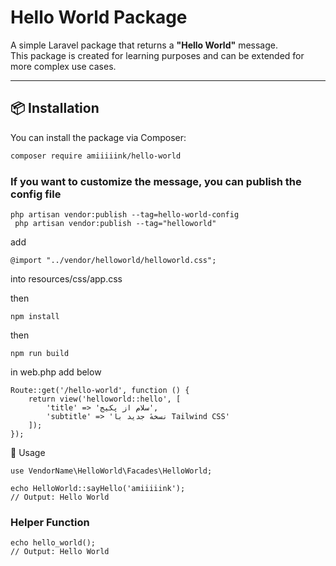 
# Hello World Package

A simple Laravel package that returns a **"Hello World"** message.  
This package is created for learning purposes and can be extended for more complex use cases.

---

## 📦 Installation

You can install the package via Composer:

```bash
composer require amiiiiink/hello-world
```

### If you want to customize the message, you can publish the config file

```
php artisan vendor:publish --tag=hello-world-config
 php artisan vendor:publish --tag="helloworld"
```


add 
```
@import "../vendor/helloworld/helloworld.css";
```

into resources/css/app.css

then  
```
npm install
```

then
```
npm run build
```
in web.php add below
```
Route::get('/hello-world', function () {
    return view('helloworld::hello', [
        'title' => 'سلام از پکیج',
        'subtitle' => 'نسخهٔ جدید با Tailwind CSS'
    ]);
});
```


🚀 Usage
```
use VendorName\HelloWorld\Facades\HelloWorld;

echo HelloWorld::sayHello('amiiiiink');
// Output: Hello World
```

### Helper Function

```
echo hello_world();
// Output: Hello World
```



